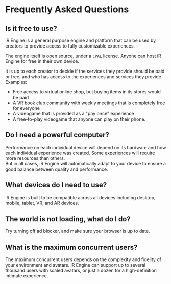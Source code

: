 # Frequently Asked Questions

## Is it free to use?
iR Engine is a general purpose engine and platform that can be used by creators to provide access to fully customizable experiences.

The engine itself is open source, under a `CPAL` license. Anyone can host iR Engine for free in their own device.

It is up to each creator to decide if the services they provide should be paid or free, and who has access to the experiences and services they provide.
Examples:
- Free access to virtual online shop, but buying items in its stores would be paid
- A VR book club community with weekly meetings that is completely free for everyone
- A videogame that is provided as a "pay once" experience
- A free-to-play videogame that anyone can play on their phone.

## Do I need a powerful computer?
Performance on each individual device will depend on its hardware and how each individual experience was created. Some experiences will require more resources than others.  
But in all cases, iR Engine will automatically adapt to your device to ensure a good balance between quality and performance.

## What devices do I need to use?
iR Engine is built to be compatible across all devices including desktop, mobile, tablet, VR, and AR devices.


<!-- TODO: Make a `TroubleShooting` section,                -->
<!-- and change this answer so that it sends the user there -->
## The world is not loading, what do I do?
Try turning off ad blocker, and make sure your browser is up to date.

## What is the maximum concurrent users?
The maximum concurrent users depends on the complexity and fidelity of your environment and avatars. iR Engine can support up to several thousand users with scaled avatars, or just a dozen for a high-definition intimate experience. 


